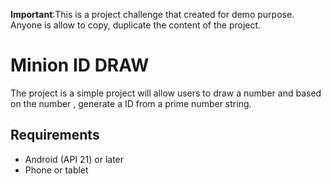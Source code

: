 **Important**:This is a project challenge that created for demo purpose. Anyone is allow to copy, duplicate the content of the project.

Minion ID DRAW
==================

The project is a simple project will allow users to draw a number and based on the number ,  generate a ID from a prime number string. 

## Requirements

* Android (API 21) or later
* Phone or tablet

